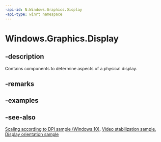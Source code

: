 ```yaml
---
-api-id: N:Windows.Graphics.Display
-api-type: winrt namespace
---
```


# Windows.Graphics.Display

## -description

Contains components to determine aspects of a physical display.

## -remarks

## -examples

## -see-also

[Scaling according to DPI sample (Windows 10)](https://github.com/Microsoft/Windows-universal-samples/tree/master/Samples/DpiScaling), [Video stabilization sample](https://github.com/Microsoft/Windows-universal-samples/tree/master/Samples/CameraVideoStabilization), [Display orientation sample](https://github.com/Microsoft/Windows-universal-samples/tree/master/Samples/DisplayOrientation)
